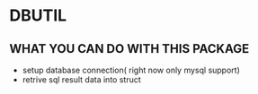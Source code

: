 DBUTIL
======

WHAT YOU CAN DO WITH THIS PACKAGE
-----------

* setup database connection( right now only mysql support)
* retrive sql result data into struct


